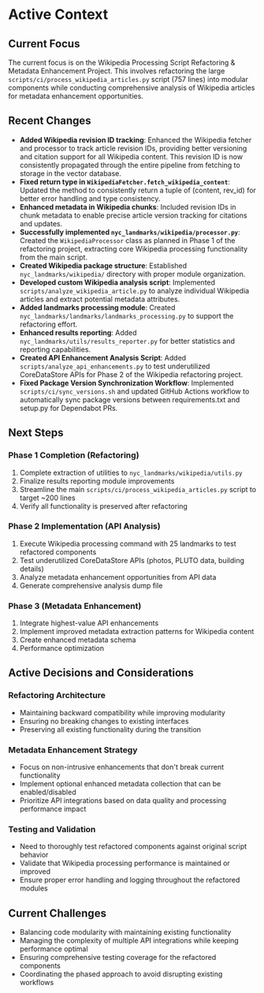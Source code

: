 # Active Context

## Current Focus

The current focus is on the Wikipedia Processing Script Refactoring & Metadata Enhancement Project. This involves refactoring the large `scripts/ci/process_wikipedia_articles.py` script (757 lines) into modular components while conducting comprehensive analysis of Wikipedia articles for metadata enhancement opportunities.

## Recent Changes

- **Added Wikipedia revision ID tracking**: Enhanced the Wikipedia fetcher and processor to track article revision IDs, providing better versioning and citation support for all Wikipedia content. This revision ID is now consistently propagated through the entire pipeline from fetching to storage in the vector database.
- **Fixed return type in `WikipediaFetcher.fetch_wikipedia_content`**: Updated the method to consistently return a tuple of (content, rev_id) for better error handling and type consistency.
- **Enhanced metadata in Wikipedia chunks**: Included revision IDs in chunk metadata to enable precise article version tracking for citations and updates.
- **Successfully implemented `nyc_landmarks/wikipedia/processor.py`**: Created the `WikipediaProcessor` class as planned in Phase 1 of the refactoring project, extracting core Wikipedia processing functionality from the main script.
- **Created Wikipedia package structure**: Established `nyc_landmarks/wikipedia/` directory with proper module organization.
- **Developed custom Wikipedia analysis script**: Implemented `scripts/analyze_wikipedia_article.py` to analyze individual Wikipedia articles and extract potential metadata attributes.
- **Added landmarks processing module**: Created `nyc_landmarks/landmarks/landmarks_processing.py` to support the refactoring effort.
- **Enhanced results reporting**: Added `nyc_landmarks/utils/results_reporter.py` for better statistics and reporting capabilities.
- **Created API Enhancement Analysis Script**: Added `scripts/analyze_api_enhancements.py` to test underutilized CoreDataStore APIs for Phase 2 of the Wikipedia refactoring project.
- **Fixed Package Version Synchronization Workflow**: Implemented `scripts/ci/sync_versions.sh` and updated GitHub Actions workflow to automatically sync package versions between requirements.txt and setup.py for Dependabot PRs.

## Next Steps

### Phase 1 Completion (Refactoring)

1. Complete extraction of utilities to `nyc_landmarks/wikipedia/utils.py`
1. Finalize results reporting module improvements
1. Streamline the main `scripts/ci/process_wikipedia_articles.py` script to target ~200 lines
1. Verify all functionality is preserved after refactoring

### Phase 2 Implementation (API Analysis)

1. Execute Wikipedia processing command with 25 landmarks to test refactored components
1. Test underutilized CoreDataStore APIs (photos, PLUTO data, building details)
1. Analyze metadata enhancement opportunities from API data
1. Generate comprehensive analysis dump file

### Phase 3 (Metadata Enhancement)

1. Integrate highest-value API enhancements
1. Implement improved metadata extraction patterns for Wikipedia content
1. Create enhanced metadata schema
1. Performance optimization

## Active Decisions and Considerations

### Refactoring Architecture

- Maintaining backward compatibility while improving modularity
- Ensuring no breaking changes to existing interfaces
- Preserving all existing functionality during the transition

### Metadata Enhancement Strategy

- Focus on non-intrusive enhancements that don't break current functionality
- Implement optional enhanced metadata collection that can be enabled/disabled
- Prioritize API integrations based on data quality and processing performance impact

### Testing and Validation

- Need to thoroughly test refactored components against original script behavior
- Validate that Wikipedia processing performance is maintained or improved
- Ensure proper error handling and logging throughout the refactored modules

## Current Challenges

- Balancing code modularity with maintaining existing functionality
- Managing the complexity of multiple API integrations while keeping performance optimal
- Ensuring comprehensive testing coverage for the refactored components
- Coordinating the phased approach to avoid disrupting existing workflows
